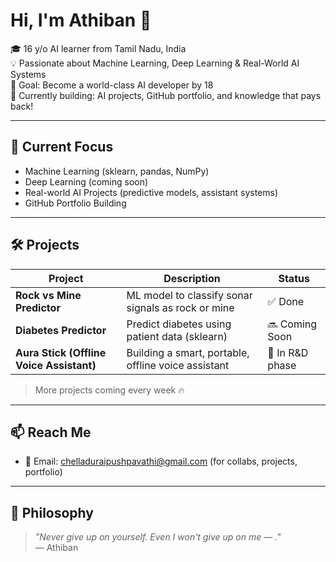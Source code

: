 # Hi, I'm Athiban 👋

🎓 16 y/o AI learner from Tamil Nadu, India  
💡 Passionate about Machine Learning, Deep Learning & Real-World AI Systems  
🚀 Goal: Become a world-class AI developer by 18  
🎯 Currently building: AI projects, GitHub portfolio, and knowledge that pays back!

---

## 🧠 Current Focus

- Machine Learning (sklearn, pandas, NumPy)
- Deep Learning (coming soon)
- Real-world AI Projects (predictive models, assistant systems)
- GitHub Portfolio Building

---

## 🛠️ Projects

| Project | Description | Status |
|--------|-------------|--------|
| **Rock vs Mine Predictor** | ML model to classify sonar signals as rock or mine | ✅ Done |
| **Diabetes Predictor** | Predict diabetes using patient data (sklearn) | 🔜 Coming Soon |
| **Aura Stick (Offline Voice Assistant)** | Building a smart, portable, offline voice assistant | 🧪 In R&D phase |

> More projects coming every week 🔥

---

## 📫 Reach Me

- 📧 Email: chelladuraipushpavathi@gmail.com (for collabs, projects, portfolio)

---

## 🧠 Philosophy

> _"Never give up on yourself. Even I won't give up on me — ."_  
> — Athiban




<!--
**iamathi/iamathi** is a ✨ _special_ ✨ repository because its `README.md` (this file) appears on your GitHub profile.

Here are some ideas to get you started:

- 🔭 I’m currently working on ...
- 🌱 I’m currently learning ...
- 👯..
- 🤔 I’m looking for help with ...
- 💬 Ask me about ...
- 📫 How to reach me: ...
- 😄 Pronouns: ...
- ⚡ Fun fact: ...
-->
